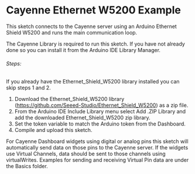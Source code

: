 # Cayenne Ethernet W5200 Example

This sketch connects to the Cayenne server using an Arduino Ethernet Shield W5200
and runs the main communication loop.

The Cayenne Library is required to run this sketch. If you have not already done so you can install it from the Arduino IDE Library Manager.

###### Steps:
If you already have the Ethernet_Shield_W5200 library installed you can skip steps 1 and 2.
1. Download the Ethernet_Shield_W5200 library (https://github.com/Seeed-Studio/Ethernet_Shield_W5200) as a zip file.
2. From the Arduino IDE Include Library menu select Add .ZIP Library and add the downloaded Ethernet_Shield_W5200 zip library.
3. Set the token variable to match the Arduino token from the Dashboard.
4. Compile and upload this sketch.

For Cayenne Dashboard widgets using digital or analog pins this sketch will automatically
send data on those pins to the Cayenne server. If the widgets use Virtual Channels, data
should be sent to those channels using virtualWrites. Examples for sending and receiving
Virtual Pin data are under the Basics folder.